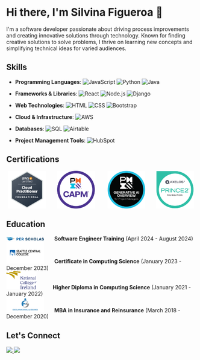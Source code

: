 # Hi there, I'm Silvina Figueroa 👋

I'm a software developer passionate about driving process improvements and creating innovative solutions through technology. Known for finding creative solutions to solve problems, I thrive on learning new concepts and simplifying technical ideas for varied audiences.

## Skills
- **Programming Languages**:
  ![JavaScript](https://img.shields.io/badge/-JavaScript-333333?style=flat&logo=javascript)
  ![Python](https://img.shields.io/badge/-Python-333333?style=flat&logo=python)
  ![Java](https://img.shields.io/badge/-Java-333333?style=flat&logo=java)

- **Frameworks & Libraries**:
  ![React](https://img.shields.io/badge/-React-333333?style=flat&logo=react)
  ![Node.js](https://img.shields.io/badge/-Node.js-333333?style=flat&logo=node.js)
  ![Django](https://img.shields.io/badge/-Django-333333?style=flat&logo=django)

- **Web Technologies**:
  ![HTML](https://img.shields.io/badge/-HTML-333333?style=flat&logo=html5)
  ![CSS](https://img.shields.io/badge/-CSS-333333?style=flat&logo=css3)
  ![Bootstrap](https://img.shields.io/badge/-Bootstrap-333333?style=flat&logo=bootstrap)

- **Cloud & Infrastructure**:
  ![AWS](https://img.shields.io/badge/-AWS-333333?style=flat&logo=amazon-aws)

- **Databases**:
  ![SQL](https://img.shields.io/badge/-SQL-333333?style=flat&logo=postgresql)
  ![Airtable](https://img.shields.io/badge/-Airtable-333333?style=flat&logo=airtable)

- **Project Management Tools**:
  ![HubSpot](https://img.shields.io/badge/-HubSpot-333333?style=flat&logo=hubspot)

## Certifications
<div style="display : flex; justify-content: space-around">
  <img src="AWS.png" alt="AWS Certified Cloud Practitioner" width="100"/>&nbsp;&nbsp;
  <img src="pmi-capm.png" alt="CAPM" width="100"/>&nbsp;&nbsp;&nbsp;
  <img src="AI-PMI.png" alt="PMI-AI" width="100"/>&nbsp;&nbsp;
  <img src="PRINCE-2-badge.png" alt="PRINCE2" width="100"/>
</div>

## Education
<div style="display: table; width: 100%; border-collapse: collapse; background: none;">
  <div style="display: table-row; border: none; background: none;">
    <div style="display: table-cell; border: none; width: 150px;">
      <img src="perscholas-logo.svg" alt="Per Scholas" width="100"/> &nbsp;&nbsp;&nbsp;&nbsp;&nbsp;
      <b>Software Engineer Training</b> (April 2024 - August 2024)
    </div>
  </div>
  <div style="display: table-row; border: none; background: none;">
    <div style="display: table-cell; border: none; width: 150px;">
      <img src="SeattleCentral.png" alt="Seattle Central College" width="100"/>  &nbsp;&nbsp;&nbsp;&nbsp;&nbsp;
      <b>Certificate in Computing Science</b> (January 2023 - December 2023)
    </div>
  </div>
  <div style="display: table-row; border: none; background: none;">
    <div style="display: table-cell; border: none; width: 50px;">
      <img src="NCI-Logo.svg" alt="National College of Ireland" width="80"/>  &nbsp;&nbsp;&nbsp;&nbsp;&nbsp;&nbsp;&nbsp;&nbsp;&nbsp;
      <b>Higher Diploma in Computing Science</b> (January 2021 - January 2022)
    </div>
  </div>
  <div style="display: table-row; border: none; background: none;">
    <div style="display: table-cell; border: none; width: 150px;">
      <img src="funenseg-logo.png" alt="National Insurance School" width="100"/>  &nbsp;&nbsp;&nbsp;&nbsp;&nbsp;
      <b>MBA in Insurance and Reinsurance</b> (March 2018 - December 2020)
    </div>
  </div>
</div>

## Let's Connect
<p>
  <a href="https://www.linkedin.com/in/silvinasfigueroa" target="_blank">
    <img src="https://img.shields.io/badge/-LinkedIn-0077B5?style=flat&logo=linkedin&logoColor=white" width="80" />
  </a>
  <a href="mailto:silvina.sfigueroa@gmail.com">
    <img src="https://img.shields.io/badge/-Email-D14836?style=flat&logo=gmail&logoColor=white" width="65" />
  </a>
</p>
